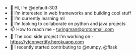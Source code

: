 - 👋 Hi, I’m @default-303
- 👀 I’m interested in web frameworks and building cool stuff
- 🌱 I’m currently learning ml
- 💞️ I’m looking to collaborate on python and java projects
- 📫 How to reach me - turingman@protonmail.com
- 🤖 The cool side project I'm working on - https://ytconvertify.herokuapp.com
- 👻 I recently started contributing to @numpy, @flask

<!---
default-303/default-303 is a ✨ special ✨ repository because its `README.md` (this file) appears on your GitHub profile.
You can click the Preview link to take a look at your changes.
--->
